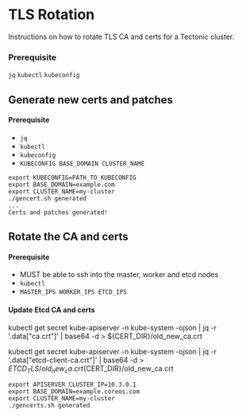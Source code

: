 # TLS Rotation
Instructions on how to rotate TLS CA and certs for a Tectonic cluster.

### Prerequisite

`jq`
`kubectl`
`kubeconfig`

## Generate new certs and patches

#### Prerequisite

- `jq`
- `kubectl`
- `kubeconfig`
- `KUBECONFIG BASE_DOMAIN CLUSTER_NAME`

```shell
export KUBECONFIG=PATH_TO_KUBECONFIG
export BASE_DOMAIN=example.com
export CLUSTER_NAME=my-cluster
./gencert.sh generated
...
Certs and patches generated!
```

## Rotate the CA and certs

#### Prerequisite

- MUST be able to ssh into the master, worker and etcd nodes
- `kubectl`
- `MASTER_IPS WORKER_IPS ETCD_IPS`

#### Update Etcd CA and certs




kubectl get secret kube-apiserver -n kube-system -ojson | jq -r '.data["ca.crt"]' | base64 -d > ${CERT_DIR}/old_new_ca.crt

kubectl get secret kube-apiserver -n kube-system -ojson | jq -r '.data["etcd-client-ca.crt"]' | base64 -d > ${ETCD_TLS}/old_new_ca.crt${CERT_DIR}/old_new_ca.crt

```shell
export APISERVER_CLUSTER_IP=10.3.0.1
export BASE_DOMAIN=example.coreos.com
export CLUSTER_NAME=my-cluster
./gencerts.sh generated
```
